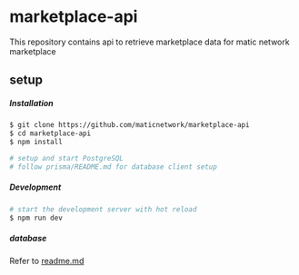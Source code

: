 # marketplace-api

This repository contains api to retrieve marketplace data for matic network marketplace

## setup

##### Installation

```sh
$ git clone https://github.com/maticnetwork/marketplace-api
$ cd marketplace-api
$ npm install

# setup and start PostgreSQL
# follow prisma/README.md for database client setup
```

##### Development

```sh
# start the development server with hot reload
$ npm run dev
```

##### database

Refer to [readme.md](./prisma/README.md)